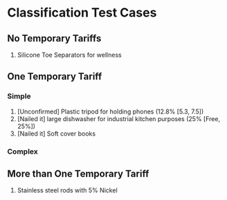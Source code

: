 # Classification Test Cases

## No Temporary Tariffs

1. Silicone Toe Separators for wellness

## One Temporary Tariff

### Simple

1. [Unconfirmed] Plastic tripod for holding phones (12.8% [5.3, 7.5])
2. [Nailed it] large dishwasher for industrial kitchen purposes (25% [Free, 25%])
3. [Nailed it] Soft cover books

### Complex

## More than One Temporary Tariff

1. Stainless steel rods with 5% Nickel
